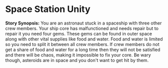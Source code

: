 # Space Station Unity

**Story Synopsis:** You are an astronaut stuck in a spaceship with three other crew members. Your ship core has malfunctioned and needs repair but to repair it you need four gems. These gems can be found in outer space along with other vital supplies like food and water. Food and water is limited so you need to split it between all crew members. If crew members do not get a share of food and water for a long time then they will not be satisfied and there will be chaos, making it impossible to fix your core. Be wary though, asteroids are in space and you don't want to get hit by them.
